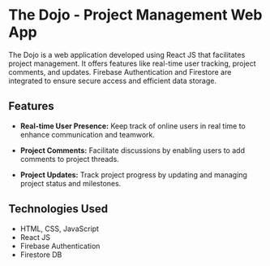 # The Dojo - Project Management Web App

The Dojo is a web application developed using React JS that facilitates project management. It offers features like real-time user tracking, project comments, and updates. Firebase Authentication and Firestore are integrated to ensure secure access and efficient data storage.

## Features

-   **Real-time User Presence:** Keep track of online users in real time to enhance communication and teamwork.

-   **Project Comments:** Facilitate discussions by enabling users to add comments to project threads.

-   **Project Updates:** Track project progress by updating and managing project status and milestones.

## Technologies Used

-   HTML, CSS, JavaScript
-   React JS
-   Firebase Authentication
-   Firestore DB
